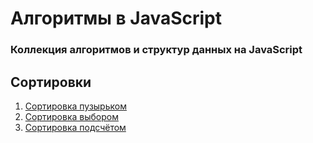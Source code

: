 # Алгоритмы в JavaScript

### Коллекция алгоритмов и структур данных на JavaScript

## Сортировки
1. [Сортировка пузырьком]()
2. [Сортировка выбором]()
3. [Сортировка подсчётом]()